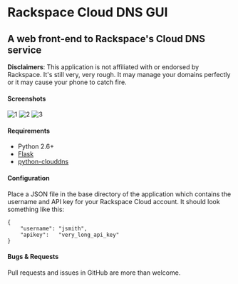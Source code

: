 # Rackspace Cloud DNS GUI
## A web front-end to Rackspace's Cloud DNS service

**Disclaimers**:
This application is not affiliated with or endorsed by Rackspace.  It's still very, very rough.  It may manage your domains perfectly or it may cause your phone to catch fire.

#### Screenshots

![1](http://lolcdn.mhtx.net/clouddns-gui-1-20120409-020912.jpg)
![2](http://lolcdn.mhtx.net/clouddns-gui-2-20120409-020946.jpg)
![3](http://lolcdn.mhtx.net/clouddns-gui-3-20120409-021023.jpg)

#### Requirements

* Python 2.6+
* [Flask](http://flask.pocoo.org/)
* [python-clouddns](https://github.com/rackspace/python-clouddns)

#### Configuration

Place a JSON file in the base directory of the application which contains the username and API key for your Rackspace Cloud account.  It should look something like this:

    {
        "username": "jsmith",
        "apikey":   "very_long_api_key"
    }

#### Bugs & Requests

Pull requests and issues in GitHub are more than welcome.
